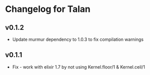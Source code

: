 # Changelog for Talan

## v0.1.2
  * Update murmur dependency to 1.0.3 to fix compilation warnings

## v0.1.1
  * Fix - work with elixir 1.7 by not using Kernel.floor/1 & Kernel.ceil/1
